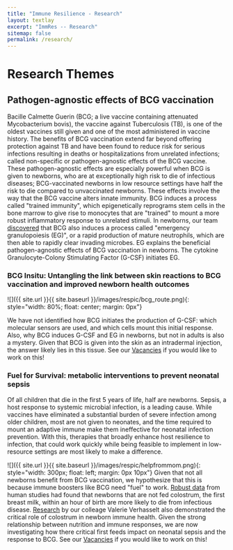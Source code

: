```yaml
---
title: "Immune Resilience - Research"
layout: textlay
excerpt: "ImmRes -- Research"
sitemap: false
permalink: /research/
---
```


# Research Themes

## Pathogen-agnostic effects of BCG vaccination
Bacille Calmette Guerin (BCG; a live vaccine containing attenuated Mycobacterium bovis), the vaccine against Tuberculosis (TB), is one of the oldest vaccines still given and one of the most administered in vaccine history. The benefits of BCG vaccination extend far beyond offering protection against TB and have been found to reduce risk for serious infections resulting in deaths or hospitalizations from unrelated infections; called non-specific or pathogen-agnostic effects of the BCG vaccine. These pathogen-agnostic effects are especially powerful when BCG is given to newborns, who are at exceptionally high risk to die of infectious diseases; BCG-vaccinated newborns in low resource settings have half the risk to die compared to unvaccinated newborns. These effects involve the way that the BCG vaccine alters innate immunity. BCG induces a process called "trained immunity", which epigenetically reprograms stem cells in the bone marrow to give rise to monocytes that are "trained" to mount a more robust inflammatory response to unrelated stimuli. In newborns, our team [discovered](https://www.science.org/doi/10.1126/scitranslmed.aax4517) that BCG also induces a process called "emergency granulopoiesis (EG)", or a rapid production of mature neutrophils, which are then able to rapidly clear invading microbes. EG explains the beneficial pathogen-agnostic effects of BCG vaccination in newborns. The cytokine Granulocyte-Colony Stimulating Factor (G-CSF) initiates EG. 

### BCG Insitu: Untangling the link between skin reactions to BCG vaccination and improved newborn health outcomes

![]({{ site.url }}{{ site.baseurl }}/images/respic/bcg_route.png){: style="width: 80%; float: center; margin: 0px"}

We have not identified how BCG initiates the production of G-CSF: which molecular sensors are used, and which cells mount this initial response. Also, why BCG induces G-CSF and EG in newborns, but not in adults is also a mystery. Given that BCG is given into the skin as an intradermal injection, the answer likely lies in this tissue. See our [Vacancies](https://immuneresilience.github.io/vacancies) if you would like to work on this!

### Fuel for Survival: metabolic interventions to prevent neonatal sepsis

Of all children that die in the first 5 years of life, half are newborns. Sepsis, a host response to systemic microbial infection, is a leading cause. While vaccines have eliminated a substantial burden of severe infection among older children, most are not given to neonates, and the time required to mount an adaptive immune make them ineffective for neonatal infection prevention. With this, therapies that broadly enhance host resilience to infection, that could work quickly while being feasible to implement in low-resource settings are most likely to make a difference. 

![]({{ site.url }}{{ site.baseurl }}/images/respic/helpfrommom.png){: style="width: 300px; float: left; margin: 0px  10px"}
Given that not all newborns benefit from BCG vaccination, we hypothesize that this is because immune boosters like BCG need "fuel" to work. [Robust data](https://www.sciencedirect.com/science/article/pii/S0002916523135349?via%3Dihub) from human studies had found that newborns that are not fed colostrum, the first breast milk, within an hour of birth are more likely to die from infectious disease. [Research](https://onlinelibrary.wiley.com/doi/10.1111/all.16054) by our colleage Valerie Verhasselt also demonstrated the critical role of colostrum in newborn immune health. Given the strong relationship between nutrition and immune responses, we are now investigating how there critical first feeds impact on neonatal sepsis and the response to BCG. See our [Vacancies](https://immuneresilience.github.io/vacancies) if you would like to work on this!


